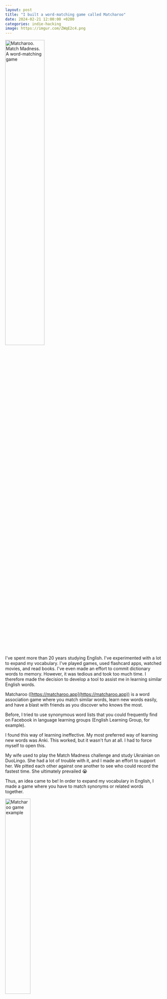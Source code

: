 ```yaml
---
layout: post
title: "I built a word-matching game called Matcharoo"
date: 2024-02-21 12:00:00 +0200
categories: indie-hacking
image: https://imgur.com/ZWqE2c4.png
---
```


<img src="https://imgur.com/ZWqE2c4.png" style="margin-bottom: 1rem; width: 50%;" alt="Matcharoo. Match Madness. A word-matching game">
<br>
I've spent more than 20 years studying English. I've experimented with a lot to
expand my vocabulary. I've played games, used flashcard apps, watched movies,
and read books. I've even made an effort to commit dictionary words to memory.
However, it was tedious and took too much time. I therefore made the decision to
develop a tool to assist me in learning similar English words.

Matcharoo ([https://matcharoo.app](https://matcharoo.app)) is a word association
game where you match similar words, learn new words easily, and have a blast
with friends as you discover who knows the most.

Before, I tried to use synonymous word lists that you could frequently find on
Facebook in language learning groups (English Learning Group, for example).

I found this way of learning ineffective. My most preferred way of learning new
words was Anki. This worked, but it wasn't fun at all. I had to force myself to
open this.

My wife used to play the Match Madness challenge and study Ukrainian on
DuoLingo. She had a lot of trouble with it, and I made an effort to support her.
We pitted each other against one another to see who could record the fastest
time. She ultimately prevailed 😭

Thus, an idea came to be! In order to expand my vocabulary in English, I made a
game where you have to match synonyms or related words together.

<img src="https://imgur.com/lWknufc.png" style="margin-bottom: 1rem; width: 40%;" alt="Matcharoo game example">

The idea is similar to Match Madness. You need to match similar words as fast as
you can. In the end of the game you can see your statistics. There's a
leaderboard where you can compare your skills to other players.

<img src="https://imgur.com/rIBPiCd.png" style="margin-bottom: 1rem; width: 40%;" alt="Matcharoo leaderboard">

Give it a go at [https://matcharoo.app](https://matcharoo.app)!
